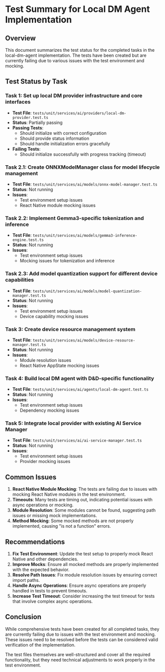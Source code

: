 # Test Summary for Local DM Agent Implementation

## Overview

This document summarizes the test status for the completed tasks in the local-dm-agent implementation. The tests have been created but are currently failing due to various issues with the test environment and mocking.

## Test Status by Task

### Task 1: Set up local DM provider infrastructure and core interfaces
- **Test File**: `tests/unit/services/ai/providers/local-dm-provider.test.ts`
- **Status**: Partially passing
- **Passing Tests**:
  - Should initialize with correct configuration
  - Should provide status information
  - Should handle initialization errors gracefully
- **Failing Tests**:
  - Should initialize successfully with progress tracking (timeout)

### Task 2.1: Create ONNXModelManager class for model lifecycle management
- **Test File**: `tests/unit/services/ai/models/onnx-model-manager.test.ts`
- **Status**: Not running
- **Issues**: 
  - Test environment setup issues
  - React Native module mocking issues

### Task 2.2: Implement Gemma3-specific tokenization and inference
- **Test File**: `tests/unit/services/ai/models/gemma3-inference-engine.test.ts`
- **Status**: Not running
- **Issues**:
  - Test environment setup issues
  - Mocking issues for tokenization and inference

### Task 2.3: Add model quantization support for different device capabilities
- **Test File**: `tests/unit/services/ai/models/model-quantization-manager.test.ts`
- **Status**: Not running
- **Issues**:
  - Test environment setup issues
  - Device capability mocking issues

### Task 3: Create device resource management system
- **Test File**: `tests/unit/services/ai/models/device-resource-manager.test.ts`
- **Status**: Not running
- **Issues**:
  - Module resolution issues
  - React Native AppState mocking issues

### Task 4: Build local DM agent with D&D-specific functionality
- **Test File**: `tests/unit/services/ai/agents/local-dm-agent.test.ts`
- **Status**: Not running
- **Issues**:
  - Test environment setup issues
  - Dependency mocking issues

### Task 5: Integrate local provider with existing AI Service Manager
- **Test File**: `tests/unit/services/ai/ai-service-manager.test.ts`
- **Status**: Not running
- **Issues**:
  - Test environment setup issues
  - Provider mocking issues

## Common Issues

1. **React Native Module Mocking**: The tests are failing due to issues with mocking React Native modules in the test environment.
2. **Timeouts**: Many tests are timing out, indicating potential issues with async operations or mocking.
3. **Module Resolution**: Some modules cannot be found, suggesting path issues or missing mock implementations.
4. **Method Mocking**: Some mocked methods are not properly implemented, causing "is not a function" errors.

## Recommendations

1. **Fix Test Environment**: Update the test setup to properly mock React Native and other dependencies.
2. **Improve Mocks**: Ensure all mocked methods are properly implemented with the expected behavior.
3. **Resolve Path Issues**: Fix module resolution issues by ensuring correct import paths.
4. **Handle Async Operations**: Ensure async operations are properly handled in tests to prevent timeouts.
5. **Increase Test Timeout**: Consider increasing the test timeout for tests that involve complex async operations.

## Conclusion

While comprehensive tests have been created for all completed tasks, they are currently failing due to issues with the test environment and mocking. These issues need to be resolved before the tests can be considered valid verification of the implementation.

The test files themselves are well-structured and cover all the required functionality, but they need technical adjustments to work properly in the test environment.
